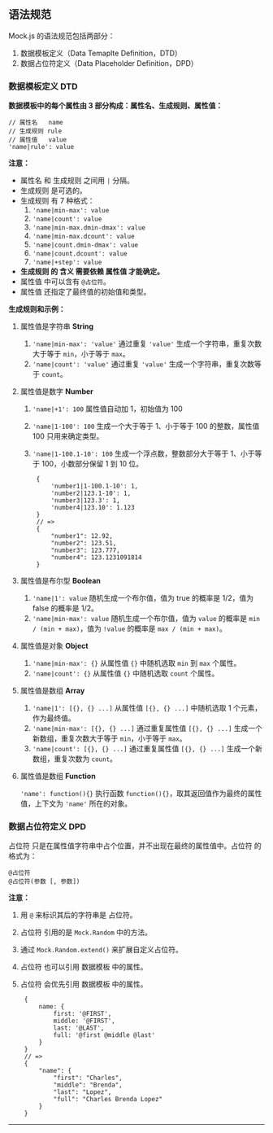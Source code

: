 ## 语法规范

Mock.js 的语法规范包括两部分：

1. 数据模板定义（Data Temaplte Definition，DTD）
2. 数据占位符定义（Data Placeholder Definition，DPD）

### 数据模板定义 DTD

**数据模板中的每个属性由 3 部分构成：属性名、生成规则、属性值：**
    
    // 属性名   name
    // 生成规则 rule
    // 属性值   value
    'name|rule': value

**注意：**

* 属性名 和 生成规则 之间用 `|` 分隔。
* 生成规则 是可选的。
* 生成规则 有 7 种格式：
    1. `'name|min-max': value`
    1. `'name|count': value`
    1. `'name|min-max.dmin-dmax': value`
    1. `'name|min-max.dcount': value`
    1. `'name|count.dmin-dmax': value`
    1. `'name|count.dcount': value`
    1. `'name|+step': value`
* **生成规则 的 含义 需要依赖 属性值 才能确定。**
* 属性值 中可以含有 `@占位符`。
* 属性值 还指定了最终值的初始值和类型。

<!-- 感谢 @麦少 同学对 Mock.js 语法的整理和分析，才有了这版相对清晰的语法文档。 -->

**生成规则和示例：**

1. 属性值是字符串 **String**
    1. `'name|min-max': 'value'` 通过重复 `'value'` 生成一个字符串，重复次数大于等于 `min`，小于等于 `max`。
    2. `'name|count': 'value'` 通过重复 `'value'` 生成一个字符串，重复次数等于 `count`。
2. 属性值是数字 **Number**
    1. `'name|+1': 100` 属性值自动加 1，初始值为 100
    2. `'name|1-100': 100` 生成一个大于等于 1、小于等于 100 的整数，属性值 100 只用来确定类型。
    3. `'name|1-100.1-10': 100` 生成一个浮点数，整数部分大于等于 1、小于等于 100，小数部分保留 1 到 10 位。

            {
                'number1|1-100.1-10': 1,
                'number2|123.1-10': 1,
                'number3|123.3': 1,
                'number4|123.10': 1.123
            }
            // =>
            {
                "number1": 12.92,
                "number2": 123.51,
                "number3": 123.777,
                "number4": 123.1231091814
            }
3. 属性值是布尔型 **Boolean**
    1. `'name|1': value` 随机生成一个布尔值，值为 true 的概率是 1/2，值为 false 的概率是 1/2。
    2. `'name|min-max': value` 随机生成一个布尔值，值为 `value` 的概率是 `min / (min + max)`，值为 `!value` 的概率是 `max / (min + max)`。
4. 属性值是对象 **Object**
    1. `'name|min-max': {}` 从属性值 `{}` 中随机选取 `min` 到 `max` 个属性。
    2. `'name|count': {}` 从属性值 `{}` 中随机选取 `count` 个属性。
5. 属性值是数组 **Array**
    1. `'name|1': [{}, {} ...]` 从属性值 `[{}, {} ...]` 中随机选取 1 个元素，作为最终值。
    2. `'name|min-max': [{}, {} ...]` 通过重复属性值 `[{}, {} ...]` 生成一个新数组，重复次数大于等于 `min`，小于等于 `max`。
    3. `'name|count': [{}, {} ...]` 通过重复属性值 `[{}, {} ...]` 生成一个新数组，重复次数为 `count`。
6. 属性值是数组 **Function**

    `'name': function(){}` 执行函数 `function(){}`，取其返回值作为最终的属性值，上下文为 `'name'` 所在的对象。

### 数据占位符定义 DPD

占位符 只是在属性值字符串中占个位置，并不出现在最终的属性值中。占位符 的格式为：
    
    @占位符
    @占位符(参数 [, 参数])

**注意：**

1. 用 `@` 来标识其后的字符串是 占位符。
2. 占位符 引用的是 `Mock.Random` 中的方法。
3. 通过 `Mock.Random.extend()` 来扩展自定义占位符。
4. 占位符 也可以引用 数据模板 中的属性。
5. 占位符 会优先引用 数据模板 中的属性。

        {
            name: {
                first: '@FIRST',
                middle: '@FIRST',
                last: '@LAST',
                full: '@first @middle @last'
            }
        }
        // =>
        {
            "name": {
                "first": "Charles",
                "middle": "Brenda",
                "last": "Lopez",
                "full": "Charles Brenda Lopez"
            }
        }

---
